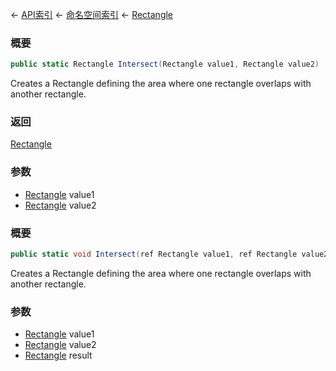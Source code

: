 ← [API索引](Api-Index) ← [命名空间索引](Namespace-Index) ← [Rectangle](VRageMath.Rectangle)

### 概要

```csharp
public static Rectangle Intersect(Rectangle value1, Rectangle value2)
```

Creates a Rectangle defining the area where one rectangle overlaps with another rectangle.

### 返回

[Rectangle](VRageMath.Rectangle)

### 参数

* [Rectangle](VRageMath.Rectangle) value1
* [Rectangle](VRageMath.Rectangle) value2
### 概要

```csharp
public static void Intersect(ref Rectangle value1, ref Rectangle value2, out Rectangle result)
```

Creates a Rectangle defining the area where one rectangle overlaps with another rectangle.

### 参数

* [Rectangle](VRageMath.Rectangle) value1
* [Rectangle](VRageMath.Rectangle) value2
* [Rectangle](VRageMath.Rectangle) result
